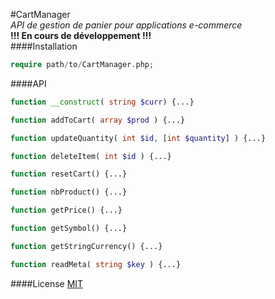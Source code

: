 #CartManager  
*API de gestion de panier pour applications e-commerce*  
**!!! En cours de développement !!!**  
####Installation
```php
require path/to/CartManager.php; 
```
####API
```php
function __construct( string $curr) {...}
```
```php
function addToCart( array $prod ) {...}
```
```php
function updateQuantity( int $id, [int $quantity] ) {...}
```
```php
function deleteItem( int $id ) {...}
```
```php
function resetCart() {...}
```
```php
function nbProduct() {...}
```
```php
function getPrice() {...}
```
```php
function getSymbol() {...}
```
```php
function getStringCurrency() {...}
```
```php
function readMeta( string $key ) {...}
```

####License 
[MIT](http://opensource.org/licenses/MIT)